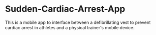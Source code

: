 # Sudden-Cardiac-Arrest-App
This is a mobile app to interface between a defibrillating vest to prevent cardiac arrest in athletes and a physical trainer's mobile device.
